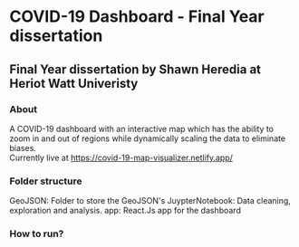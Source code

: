 # COVID-19 Dashboard - Final Year dissertation

## Final Year dissertation by Shawn Heredia at Heriot Watt Univeristy

### About

A COVID-19 dashboard with an interactive map which has the ability to  
zoom in and out of regions while dynamically scaling the data to eliminate biases. <br/>
Currently live at https://covid-19-map-visualizer.netlify.app/

### Folder structure

GeoJSON: Folder to store the GeoJSON's
JuypterNotebook: Data cleaning, exploration and analysis.
app: React.Js app for the dashboard 

### How to run?

